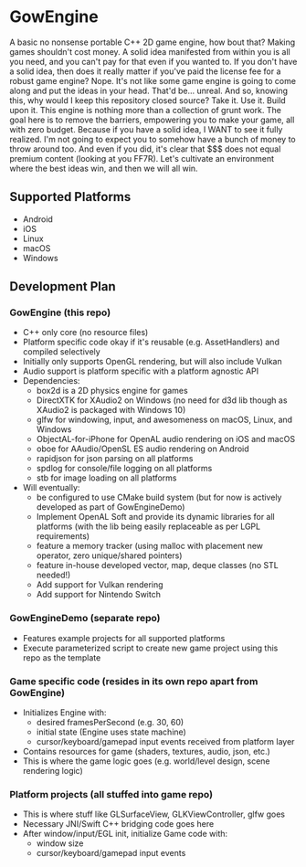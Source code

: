 # GowEngine
A basic no nonsense portable C++ 2D game engine, how bout that?
Making games shouldn't cost money.
A solid idea manifested from within you is all you need, and you can't pay for that even if you wanted to.
If you don't have a solid idea, then does it really matter if you've paid the license fee for a robust game engine?
Nope. It's not like some game engine is going to come along and put the ideas in your head. That'd be... unreal.
And so, knowing this, why would I keep this repository closed source?
Take it. Use it. Build upon it.
This engine is nothing more than a collection of grunt work.
The goal here is to remove the barriers, empowering you to make your game, all with zero budget.
Because if you have a solid idea, I WANT to see it fully realized.
I'm not going to expect you to somehow have a bunch of money to throw around too.
And even if you did, it's clear that $$$ does not equal premium content (looking at you FF7R).
Let's cultivate an environment where the best ideas win, and then we will all win.

## Supported Platforms
* Android
* iOS
* Linux
* macOS
* Windows

## Development Plan

### GowEngine (this repo)
* C++ only core (no resource files)
* Platform specific code okay if it's reusable (e.g. AssetHandlers) and compiled selectively
* Initially only supports OpenGL rendering, but will also include Vulkan
* Audio support is platform specific with a platform agnostic API
* Dependencies:
    * box2d is a 2D physics engine for games
    * DirectXTK for XAudio2 on Windows (no need for d3d lib though as XAudio2 is packaged with Windows 10)
    * glfw for windowing, input, and awesomeness on macOS, Linux, and Windows
    * ObjectAL-for-iPhone for OpenAL audio rendering on iOS and macOS
    * oboe for AAudio/OpenSL ES audio rendering on Android
    * rapidjson for json parsing on all platforms
    * spdlog for console/file logging on all platforms
    * stb for image loading on all platforms
* Will eventually:
    * be configured to use CMake build system (but for now is actively developed as part of GowEngineDemo)
    * Implement OpenAL Soft and provide its dynamic libraries for all platforms (with the lib being easily replaceable as per LGPL requirements)
    * feature a memory tracker (using malloc with placement new operator, zero unique/shared pointers)
    * feature in-house developed vector, map, deque classes (no STL needed!)
    * Add support for Vulkan rendering
    * Add support for Nintendo Switch

### GowEngineDemo (separate repo)
* Features example projects for all supported platforms
* Execute parameterized script to create new game project using this repo as the template

### Game specific code (resides in its own repo apart from GowEngine)
* Initializes Engine with:
    * desired framesPerSecond (e.g. 30, 60)
    * initial state (Engine uses state machine)
    * cursor/keyboard/gamepad input events received from platform layer
* Contains resources for game (shaders, textures, audio, json, etc.)
* This is where the game logic goes (e.g. world/level design, scene rendering logic)

### Platform projects (all stuffed into game repo)
* This is where stuff like GLSurfaceView, GLKViewController, glfw goes
* Necessary JNI/Swift C++ bridging code goes here
* After window/input/EGL init, initialize Game code with:
    * window size
    * cursor/keyboard/gamepad input events
